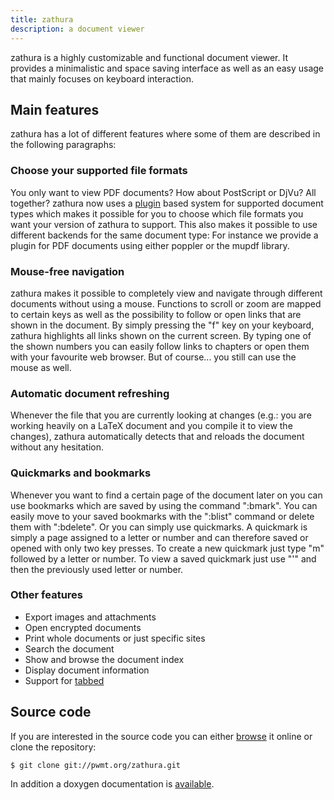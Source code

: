 ```yaml
---
title: zathura
description: a document viewer
---
```


zathura is a highly customizable and functional document viewer. It provides a
minimalistic and space saving interface as well as an easy usage that mainly
focuses on keyboard interaction.

## Main features
zathura has a lot of different features where some of them are described in the
following paragraphs:

### Choose your supported file formats
You only want to view PDF documents? How about PostScript or DjVu? All together?
zathura now uses a [plugin](plugins) based system for supported document types
which makes it possible for you to choose which file formats you want your
version of zathura to support. This also makes it possible to use different
backends for the same document type: For instance we provide a plugin for PDF
documents using either poppler or the mupdf library.

### Mouse-free navigation
zathura makes it possible to completely view and navigate through different
documents without using a mouse. Functions to scroll or zoom are mapped to
certain keys as well as the possibility to follow or open links that are shown
in the document. By simply pressing the "f" key on your keyboard, zathura
highlights all links shown on the current screen. By typing one of the shown
numbers you can easily follow links to chapters or open them with your favourite
web browser. But of course... you still can use the mouse as well.

### Automatic document refreshing
Whenever the file that you are currently looking at changes (e.g.: you are
working heavily on a LaTeX document and you compile it to view the changes),
zathura automatically detects that and reloads the document without any
hesitation.

### Quickmarks and bookmarks
Whenever you want to find a certain page of the document later on you can use
bookmarks which are saved by using the command ":bmark". You can easily move to
your saved bookmarks with the ":blist" command or delete them with ":bdelete".
Or you can simply use quickmarks. A quickmark is simply a page assigned to a
letter or number and can therefore saved or opened with only two key presses. To
create a new quickmark just type "m" followed by a letter or number. To view a
saved quickmark just use "'" and then the previously used letter or number.

### Other features

* Export images and attachments
* Open encrypted documents
* Print whole documents or just specific sites
* Search the document
* Show and browse the document index
* Display document information
* Support for [tabbed](http://tools.suckless.org/tabbed)

## Source code
If you are interested in the source code you can either
[browse](http://git.pwmt.org) it online or clone the repository:

    $ git clone git://pwmt.org/zathura.git

In addition a doxygen documentation is [available](doxygen).
